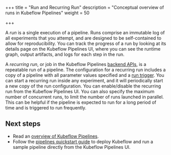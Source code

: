 +++
title = "Run and Recurring Run"
description = "Conceptual overview of runs in Kubeflow Pipelines"
weight = 50
                    
+++

A *run* is a single execution of a pipeline. Runs comprise an immutable log of
all experiments that you attempt, and are designed to be self-contained to allow
for reproducibility. You can track the progress of a run by looking at its
details page on the Kubeflow Pipelines UI, where you can see the runtime graph,
output artifacts, and logs for each step in the run.

<a id=recurring-run></a>
A *recurring run*, or job in the Kubeflow Pipelines [backend APIs](https://github.com/kubeflow/pipelines/tree/06e4dc660498ce10793d566ca50b8d0425b39981/backend/api/go_http_client/job_client), is a repeatable run of
a pipeline. The configuration for a recurring run includes a copy of a pipeline
with all parameter values specified and a 
[run trigger](/docs/components/pipelines/concepts/run-trigger/).
You can start a recurring run inside any experiment, and it will periodically
start a new copy of the run configuration. You can enable/disable the recurring
run from the Kubeflow Pipelines UI. You can also specify the maximum number of
concurrent runs, to limit the number of runs launched in parallel. This can be
helpful if the pipeline is expected to run for a long period of time and is
triggered to run frequently.

## Next steps

* Read an [overview of Kubeflow Pipelines](/docs/components/pipelines/introduction/).
* Follow the [pipelines quickstart guide](/docs/components/pipelines/overview/quickstart/) 
  to deploy Kubeflow and run a sample pipeline directly from the Kubeflow 
  Pipelines UI.
